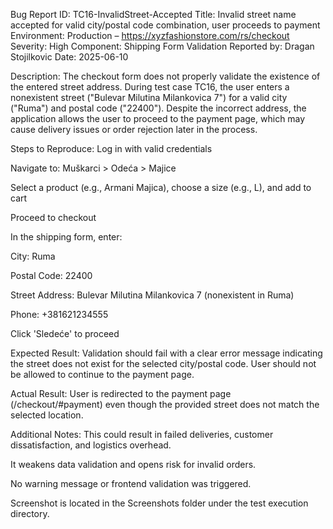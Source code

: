 Bug Report
ID: TC16-InvalidStreet-Accepted
Title: Invalid street name accepted for valid city/postal code combination, user proceeds to payment
Environment: Production – https://xyzfashionstore.com/rs/checkout
Severity: High
Component: Shipping Form Validation
Reported by: Dragan Stojilkovic
Date: 2025-06-10

Description:
The checkout form does not properly validate the existence of the entered street address. During test case TC16, the user enters a nonexistent street ("Bulevar Milutina Milankovica 7") for a valid city ("Ruma") and postal code ("22400"). Despite the incorrect address, the application allows the user to proceed to the payment page, which may cause delivery issues or order rejection later in the process.

Steps to Reproduce:
Log in with valid credentials

Navigate to: Muškarci > Odeća > Majice

Select a product (e.g., Armani Majica), choose a size (e.g., L), and add to cart

Proceed to checkout

In the shipping form, enter:

City: Ruma

Postal Code: 22400

Street Address: Bulevar Milutina Milankovica 7 (nonexistent in Ruma)

Phone: +381621234555

Click 'Sledeće' to proceed

Expected Result:
Validation should fail with a clear error message indicating the street does not exist for the selected city/postal code.
User should not be allowed to continue to the payment page.

Actual Result:
User is redirected to the payment page (/checkout/#payment) even though the provided street does not match the selected location.

Additional Notes:
This could result in failed deliveries, customer dissatisfaction, and logistics overhead.

It weakens data validation and opens risk for invalid orders.

No warning message or frontend validation was triggered.

Screenshot is located in the Screenshots folder under the test execution directory.

